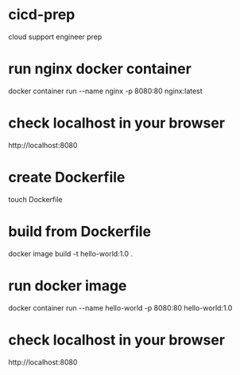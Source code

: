 # cicd-prep
cloud support engineer prep

# run nginx docker container
docker container run --name nginx -p 8080:80 nginx:latest

# check localhost in your browser
http://localhost:8080

# create Dockerfile
touch Dockerfile

# build from Dockerfile
docker image build -t hello-world:1.0 .

# run docker image
docker container run --name hello-world -p 8080:80 hello-world:1.0


# check localhost in your browser
http://localhost:8080
